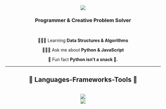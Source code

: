 <h1 align="center">
<img src="https://readme-typing-svg.herokuapp.com/?font=Righteous&size=35&center=true&vCenter=true&width=5000&height=70&duration=500&lines=Hi+There!+👋;+I'm+Muhammad+Hasib!;" />
</h1>

<h3 align="center">Programmer & Creative Problem Solver</h3>

<br/>

<div align="center">

👨🏻‍💻 Learning **Data Structures & Algorithms**

🙋🏻‍♂️ Ask me about **Python & JavaScript**

🤩 Fun fact **Python isn't a snack 🐍.**

</div>


<hr/>

<h2 align="center"></>👾 Languages-Frameworks-Tools 👾</></h2>
<br/>
<div align="center">
<img src="https://skillicons.dev/icons?i=python,javascript,typescript,c,react,nodejs,express,mongodb,nextjs,mysql" /><br>
<img src="https://skillicons.dev/icons?i=html,css,bootstrap,tailwind,git,github,vscode,figma" />

</div>
